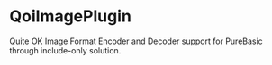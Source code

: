 # QoiImagePlugin
Quite OK Image Format Encoder and Decoder support for PureBasic through include-only solution.
